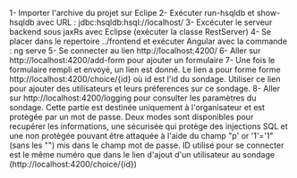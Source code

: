 1- Importer l'archive du projet sur Eclipe
2- Exécuter run-hsqldb et show-hsqldb avec URL : jdbc:hsqldb:hsql://localhost/
3- Excécuter le serveur backend sous jaxRs avec Eclipse (exécuter la classe RestServer)
4- Se placer dans le repertoire ../frontend et exécuter Angular avec la commande : ng serve
5- Se connecter au lien http://localhost:4200/
6- Aller sur http://localhost:4200/add-form pour ajouter un formulaire
7- Une fois le formulaire rempli et envoyé, un lien est donné. Le lien a pour forme forme 
http://localhost:4200/choice/{id} où id est l'id du sondage. Utiliser ce lien pour ajouter 
des utilisateurs et leurs préferences sur ce sondage.
8- Aller sur http://localhost:4200/logging pour consulter les paramètres du sondage. Cette partie
est destinée uniquement à l'organisateur et est protègée par un mot de passe.
Deux modes sont disponibles pour recupérer les informations, une sécurisée qui protège
des injections SQL et une non protègée pouvant être attaquée à l'aide du champ "p' or '1'='1" 
(sans les "") mis dans le champ mot de passe. ID utilisé pour se connecter est le même numéro 
que dans le lien d'ajout d'un utilisateur au sondage (http://localhost:4200/choice/{id})